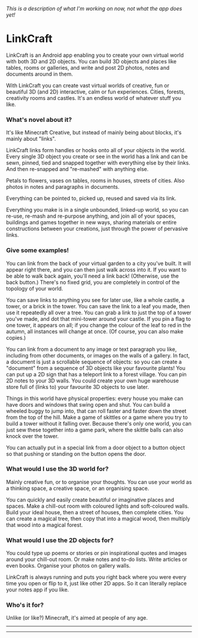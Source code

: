 _This is a description of what I'm working on now, not what the app does yet!_

# LinkCraft

LinkCraft is an Android app enabling you to create your own virtual world with both 3D
and 2D objects. You can build 3D objects and places like tables, rooms or galleries, and
write and post 2D photos, notes and documents around in them.

With LinkCraft you can create vast virtual worlds of creative, fun or beautiful 3D (and
2D) interactive, calm or fun experiences. Cities, forests, creativity rooms and castles.
It's an endless world of whatever stuff you like.


### What's novel about it?

It's like Minecraft Creative, but instead of mainly being about blocks, it's mainly
about "links".

LinkCraft links form handles or hooks onto all of your objects in the world. Every
single 3D object you create or see in the world has a link and can be sewn, pinned, tied
and snapped together with everything else by their links. And then re-snapped and
"re-mashed" with anything else.

Petals to flowers, vases on tables, rooms in houses, streets of cities. Also photos in
notes and paragraphs in documents.

Everything can be pointed to, picked up, reused and saved via its link.

Everything you make is in a single unbounded, linked-up world, so you can re-use,
re-mash and re-purpose anything, and join all of your spaces, buildings and games
together in new ways, sharing materials or entire constructions between your creations,
just through the power of pervasive links.


### Give some examples!

You can link from the back of your virtual garden to a city you've built. It will appear
right there, and you can then just walk across into it. If you want to be able to walk
back again, you'll need a link back! (Otherwise, use the back button.) There's no fixed
grid, you are completely in control of the topology of your world.

You can save links to anything you see for later use, like a whole castle, a tower, or a
brick in the tower. You can save the link to a leaf you made, then use it repeatedly all
over a tree. You can grab a link to just the top of a tower you've made, and dot that
mini-tower around your castle. If you pin a flag to one tower, it appears on all; if you
change the colour of the leaf to red in the autumn, all instances will change at once.
(Of course, you can also make copies.)

You can link from a document to any image or text paragraph you like, including from
other documents, or images on the walls of a gallery. In fact, a document is just a
scrollable sequence of objects: so you can create a "document" from a sequence of 3D
objects like your favourite plants! You can put up a 2D sign that has a teleport link
to a forest village. You can pin 2D notes to your 3D walls. You could create your own
huge warehouse store full of (links to) your favourite 3D objects to use later.

Things in this world have physical properties: every house you make can have doors and
windows that swing open and shut. You can build a wheeled buggy to jump into, that can
roll faster and faster down the street from the top of the hill.  Make a game of
skittles or a game where you try to build a tower without it falling over. Because
there's only one world, you can just sew these together into a game park, where the
skittle balls can also knock over the tower.

You can actually put in a special link from a door object to a button object so that
pushing or standing on the button opens the door.


### What would I use the 3D world for?

Mainly creative fun, or to organise your thoughts. You can use your world as a thinking
space, a creative space, or an organising space.

You can quickly and easily create beautiful or imaginative places and spaces. Make a
chill-out room with coloured lights and soft-coloured walls. Build your ideal house,
then a street of houses, then complete cities. You can create a magical tree, then copy
that into a magical wood, then multiply that wood into a magical forest.


### What would I use the 2D objects for?

You could type up poems or stories or pin inspirational quotes and images around your
chill-out room. Or make notes and to-do lists. Write articles or even books. Organise
your photos on gallery walls.

LinkCraft is always running and puts you right back where you were every time you open
or flip to it, just like other 2D apps. So it can literally replace your notes app if
you like.


### Who's it for?

Unlike (or like?) Minecraft, it's aimed at people of any age.



____________________________________



____________________________________
